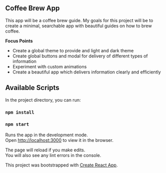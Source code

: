 ## Coffee Brew App
This app will be a coffee brew guide. My goals for this project will be to create a minimal, searchable app with beautiful guides on how to brew coffee.

**Focus Points**
- Create a global theme to provide and light and dark theme
- Create global buttons and modal for delivery of different types of information
- Experiment with custom animations
- Create a beautiful app which delivers information clearly and efficiently

## Available Scripts

In the project directory, you can run:

### `npm install`
### `npm start`

Runs the app in the development mode.<br>
Open [http://localhost:3000](http://localhost:3000) to view it in the browser.

The page will reload if you make edits.<br>
You will also see any lint errors in the console.

This project was bootstrapped with [Create React App](https://github.com/facebook/create-react-app).
